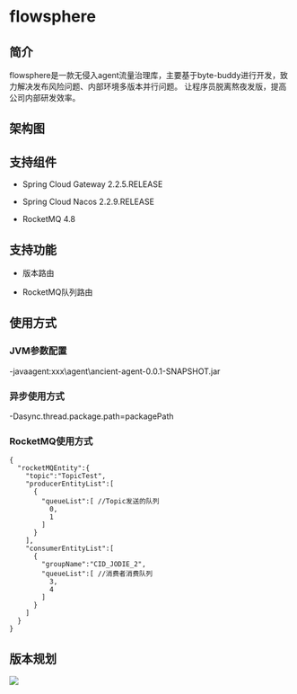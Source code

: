 # flowsphere


## 简介

flowsphere是一款无侵入agent流量治理库，主要基于byte-buddy进行开发，致力解决发布风险问题、内部环境多版本并行问题。
让程序员脱离熬夜发版，提高公司内部研发效率。

## 架构图


## 支持组件

- Spring Cloud Gateway 2.2.5.RELEASE

- Spring Cloud Nacos 2.2.9.RELEASE

- RocketMQ 4.8

## 支持功能

- 版本路由

- RocketMQ队列路由

## 使用方式
### JVM参数配置
-javaagent:xxx\agent\ancient-agent-0.0.1-SNAPSHOT.jar

### 异步使用方式
-Dasync.thread.package.path=packagePath

### RocketMQ使用方式
```
{
  "rocketMQEntity":{
    "topic":"TopicTest",
    "producerEntityList":[
      {
        "queueList":[ //Topic发送的队列
          0,
          1
        ]
      }
    ],
    "consumerEntityList":[
      {
        "groupName":"CID_JODIE_2",
        "queueList":[ //消费者消费队列
          3,
          4
        ]
      }
    ]
  }
}
```

## 版本规划
![](https://github.com/ZShUn/ancient/blob/main/Resources/Planning.png)

